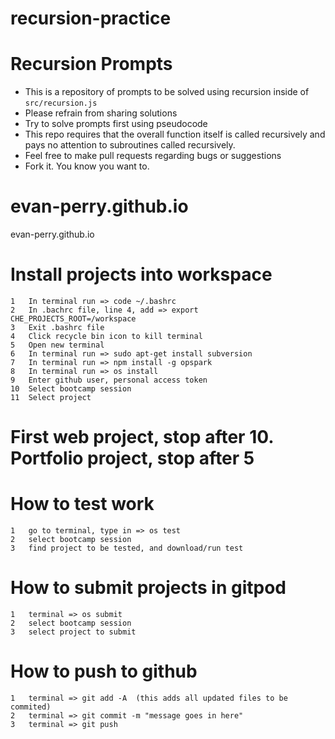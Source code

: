 # recursion-practice

# Recursion Prompts
- This is a repository of prompts to be solved using recursion inside of `src/recursion.js`
- Please refrain from sharing solutions
- Try to solve prompts first using pseudocode
- This repo requires that the overall function itself is called recursively and pays no attention to subroutines called recursively.
- Feel free to make pull requests regarding bugs or suggestions
- Fork it.  You know you want to.


# evan-perry.github.io
evan-perry.github.io

# Install projects into workspace
	1	In terminal run => code ~/.bashrc
	2	In .bachrc file, line 4, add => export CHE_PROJECTS_ROOT=/workspace
	3	Exit .bashrc file
	4	Click recycle bin icon to kill terminal
	5	Open new terminal
	6	In terminal run => sudo apt-get install subversion
	7	In terminal run => npm install -g opspark
	8	In terminal run => os install
	9	Enter github user, personal access token
	10	Select bootcamp session
	11	Select project

# First web project, stop after 10. Portfolio project, stop after 5

# How to test work
	1	go to terminal, type in => os test
	2	select bootcamp session
	3	find project to be tested, and download/run test

# How to submit projects in gitpod
	1	terminal => os submit
	2	select bootcamp session
	3	select project to submit

# How to push to github
	1	terminal => git add -A  (this adds all updated files to be commited)
	2	terminal => git commit -m "message goes in here"
	3	terminal => git push
